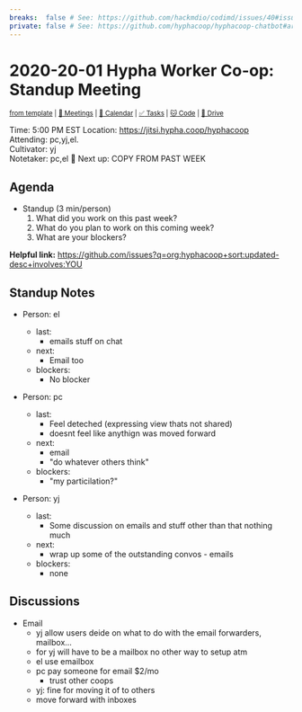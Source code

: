 ```yaml
---
breaks:  false # See: https://github.com/hackmdio/codimd/issues/40#issuecomment-172927690
private: false # See: https://github.com/hyphacoop/hyphacoop-chatbot#archive
---
```

# 2020-20-01 Hypha Worker Co-op: Standup Meeting

<sup>[from template][standup-template] | [:notebook: Meetings][meetings] | [:date: Calendar][calendar] | [:white_check_mark: Tasks][tasks] | [:cat: Code][gh] | [:open_file_folder: Drive][gdrive]</sup>

Time:       5:00 PM EST
Location:   https://jitsi.hypha.coop/hyphacoop  
Attending:  pc,yj,el.  
Cultivator: yj  
Notetaker:  pc,el :raising_hand: Next up: COPY FROM PAST WEEK

## Agenda

- Standup (3 min/person)
  1. What did you work on this past week?
  2. What do you plan to work on this coming week?
  3. What are your blockers?
  
**Helpful link:** https://github.com/issues?q=org:hyphacoop+sort:updated-desc+involves:YOU

## Standup Notes

- Person: el
    - last: 
        - emails stuff on chat
    - next: 
        - Email too
    - blockers: 
        - No blocker

- Person: pc
    - last: 
        - Feel deteched (expressing view thats not shared)
        - doesnt feel like anythign was moved forward 
    - next: 
        - email
        - "do whatever others think"
    - blockers: 
        - "my particilation?"

- Person: yj
    - last: 
        - Some discussion on emails and stuff other than that nothing much
    - next: 
        - wrap up some of the outstanding convos - emails
    - blockers: 
        - none

## Discussions

- Email
    - yj allow users deide on what to do with the email forwarders, mailbox...
    - for yj will have to be a mailbox no other way to setup atm
    - el use emailbox
    - pc pay someone for email $2/mo
        - trust other coops
    - yj: fine for moving it of to others
    - move forward with inboxes


<!-- Links: Important -->
[standup-template]: https://link.hypha.coop/standup-template
[meetings]: https://link.hypha.coop/meetings
[calendar]: https://link.hypha.coop/calendar
[tasks]:    https://link.hypha.coop/tasks
[gh]:       https://link.hypha.coop/gh
[gdrive]:   https://link.hypha.coop/gdrive
